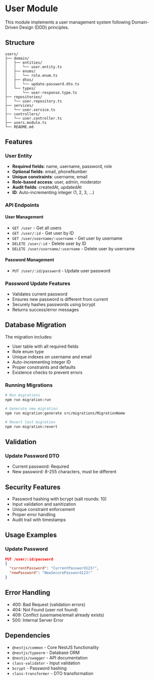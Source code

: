 # User Module

This module implements a user management system following Domain-Driven Design (DDD) principles.

## Structure

```
users/
├── domain/
│   ├── entities/
│   │   └── user.entity.ts
│   ├── enums/
│   │   └── role.enum.ts
│   ├── dtos/
│   │   └── update-password.dto.ts
│   └── types/
│       └── user-response.type.ts
├── repositories/
│   └── user.repository.ts
├── services/
│   └── user.service.ts
├── controllers/
│   └── user.controller.ts
├── users.module.ts
└── README.md
```

## Features

### User Entity
- **Required fields**: name, username, password, role
- **Optional fields**: email, phoneNumber
- **Unique constraints**: username, email
- **Role-based access**: user, admin, moderator
- **Audit fields**: createdAt, updatedAt
- **ID**: Auto-incrementing integer (1, 2, 3, ...)

### API Endpoints

#### User Management
- `GET /user` - Get all users
- `GET /user/:id` - Get user by ID
- `GET /user/username/:username` - Get user by username
- `DELETE /user/:id` - Delete user by ID
- `DELETE /user/username/:username` - Delete user by username

#### Password Management
- `PUT /user/:id/password` - Update user password

### Password Update Features
- Validates current password
- Ensures new password is different from current
- Securely hashes passwords using bcrypt
- Returns success/error messages

## Database Migration

The migration includes:
- User table with all required fields
- Role enum type
- Unique indexes on username and email
- Auto-incrementing integer ID
- Proper constraints and defaults
- Existence checks to prevent errors

### Running Migrations

```bash
# Run migrations
npm run migration:run

# Generate new migration
npm run migration:generate src/migrations/MigrationName

# Revert last migration
npm run migration:revert
```

## Validation

### Update Password DTO
- Current password: Required
- New password: 8-255 characters, must be different

## Security Features

- Password hashing with bcrypt (salt rounds: 10)
- Input validation and sanitization
- Unique constraint enforcement
- Proper error handling
- Audit trail with timestamps

## Usage Examples

### Update Password
```json
PUT /user/:id/password
{
  "currentPassword": "CurrentPassword123!",
  "newPassword": "NewSecurePassword123!"
}
```

## Error Handling

- 400: Bad Request (validation errors)
- 404: Not Found (user not found)
- 409: Conflict (username/email already exists)
- 500: Internal Server Error

## Dependencies

- `@nestjs/common` - Core NestJS functionality
- `@nestjs/typeorm` - Database ORM
- `@nestjs/swagger` - API documentation
- `class-validator` - Input validation
- `bcrypt` - Password hashing
- `class-transformer` - DTO transformation 